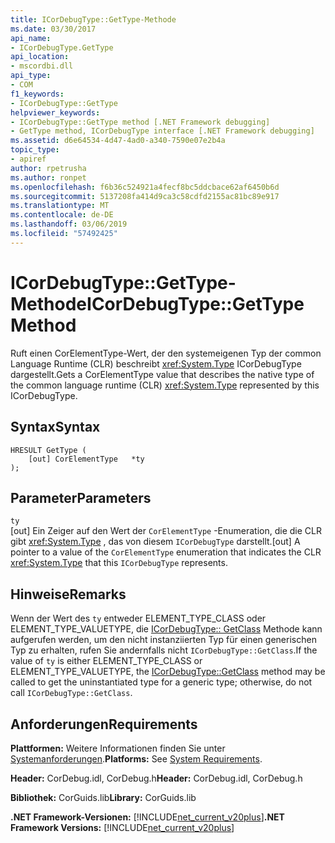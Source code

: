 ```yaml
---
title: ICorDebugType::GetType-Methode
ms.date: 03/30/2017
api_name:
- ICorDebugType.GetType
api_location:
- mscordbi.dll
api_type:
- COM
f1_keywords:
- ICorDebugType::GetType
helpviewer_keywords:
- ICorDebugType::GetType method [.NET Framework debugging]
- GetType method, ICorDebugType interface [.NET Framework debugging]
ms.assetid: d6e64534-4d47-4ad0-a340-7590e07e2b4a
topic_type:
- apiref
author: rpetrusha
ms.author: ronpet
ms.openlocfilehash: f6b36c524921a4fecf8bc5ddcbace62af6450b6d
ms.sourcegitcommit: 5137208fa414d9ca3c58cdfd2155ac81bc89e917
ms.translationtype: MT
ms.contentlocale: de-DE
ms.lasthandoff: 03/06/2019
ms.locfileid: "57492425"
---
```

# <a name="icordebugtypegettype-method"></a><span data-ttu-id="a1883-102">ICorDebugType::GetType-Methode</span><span class="sxs-lookup"><span data-stu-id="a1883-102">ICorDebugType::GetType Method</span></span>
<span data-ttu-id="a1883-103">Ruft einen CorElementType-Wert, der den systemeigenen Typ der common Language Runtime (CLR) beschreibt <xref:System.Type> ICorDebugType dargestellt.</span><span class="sxs-lookup"><span data-stu-id="a1883-103">Gets a CorElementType value that describes the native type of the common language runtime (CLR) <xref:System.Type> represented by this ICorDebugType.</span></span>  
  
## <a name="syntax"></a><span data-ttu-id="a1883-104">Syntax</span><span class="sxs-lookup"><span data-stu-id="a1883-104">Syntax</span></span>  
  
```  
HRESULT GetType (  
    [out] CorElementType   *ty  
);  
```  
  
## <a name="parameters"></a><span data-ttu-id="a1883-105">Parameter</span><span class="sxs-lookup"><span data-stu-id="a1883-105">Parameters</span></span>  
 `ty`  
 <span data-ttu-id="a1883-106">[out] Ein Zeiger auf den Wert der `CorElementType` -Enumeration, die die CLR gibt <xref:System.Type> , das von diesem `ICorDebugType` darstellt.</span><span class="sxs-lookup"><span data-stu-id="a1883-106">[out] A pointer to a value of the `CorElementType` enumeration that indicates the CLR <xref:System.Type> that this `ICorDebugType` represents.</span></span>  
  
## <a name="remarks"></a><span data-ttu-id="a1883-107">Hinweise</span><span class="sxs-lookup"><span data-stu-id="a1883-107">Remarks</span></span>  
 <span data-ttu-id="a1883-108">Wenn der Wert des `ty` entweder ELEMENT_TYPE_CLASS oder ELEMENT_TYPE_VALUETYPE, die [ICorDebugType:: GetClass](../../../../docs/framework/unmanaged-api/debugging/icordebugtype-getclass-method.md) Methode kann aufgerufen werden, um den nicht instanziierten Typ für einen generischen Typ zu erhalten, rufen Sie andernfalls nicht `ICorDebugType::GetClass`.</span><span class="sxs-lookup"><span data-stu-id="a1883-108">If the value of `ty` is either ELEMENT_TYPE_CLASS or ELEMENT_TYPE_VALUETYPE, the [ICorDebugType::GetClass](../../../../docs/framework/unmanaged-api/debugging/icordebugtype-getclass-method.md) method may be called to get the uninstantiated type for a generic type; otherwise, do not call `ICorDebugType::GetClass`.</span></span>  
  
## <a name="requirements"></a><span data-ttu-id="a1883-109">Anforderungen</span><span class="sxs-lookup"><span data-stu-id="a1883-109">Requirements</span></span>  
 <span data-ttu-id="a1883-110">**Plattformen:** Weitere Informationen finden Sie unter [Systemanforderungen](../../../../docs/framework/get-started/system-requirements.md).</span><span class="sxs-lookup"><span data-stu-id="a1883-110">**Platforms:** See [System Requirements](../../../../docs/framework/get-started/system-requirements.md).</span></span>  
  
 <span data-ttu-id="a1883-111">**Header:** CorDebug.idl, CorDebug.h</span><span class="sxs-lookup"><span data-stu-id="a1883-111">**Header:** CorDebug.idl, CorDebug.h</span></span>  
  
 <span data-ttu-id="a1883-112">**Bibliothek:** CorGuids.lib</span><span class="sxs-lookup"><span data-stu-id="a1883-112">**Library:** CorGuids.lib</span></span>  
  
 <span data-ttu-id="a1883-113">**.NET Framework-Versionen:** [!INCLUDE[net_current_v20plus](../../../../includes/net-current-v20plus-md.md)]</span><span class="sxs-lookup"><span data-stu-id="a1883-113">**.NET Framework Versions:** [!INCLUDE[net_current_v20plus](../../../../includes/net-current-v20plus-md.md)]</span></span>
